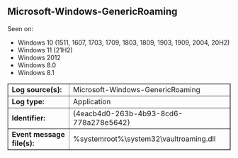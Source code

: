 ## Microsoft-Windows-GenericRoaming

Seen on:
* Windows 10 (1511, 1607, 1703, 1709, 1803, 1809, 1903, 1909, 2004, 20H2)
* Windows 11 (21H2)
* Windows 2012
* Windows 8.0
* Windows 8.1

<table border="1" class="docutils">
  <tbody>
    <tr>
      <td><b>Log source(s):</b></td>
      <td>Microsoft-Windows-GenericRoaming</td>
    </tr>
    <tr>
      <td><b>Log type:</b></td>
      <td>Application</td>
    </tr>
    <tr>
      <td><b>Identifier:</b></td>
      <td>{4eacb4d0-263b-4b93-8cd6-778a278e5642}</td>
    </tr>
    <tr>
      <td><b>Event message file(s):</b></td>
      <td>%systemroot%\system32\vaultroaming.dll</td>
    </tr>
  </tbody>
</table>

&nbsp;

